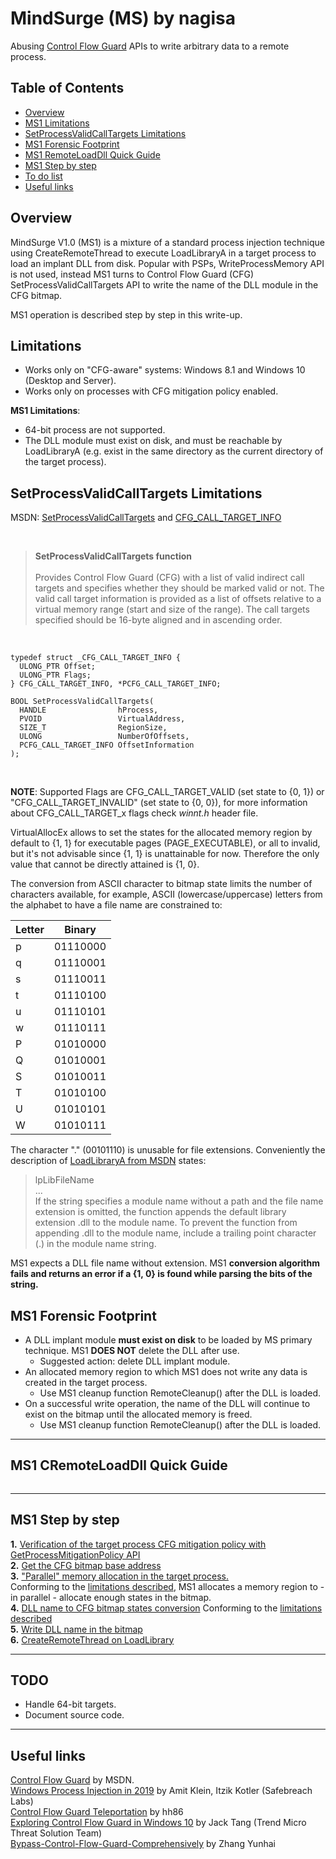 # MindSurge (MS) by nagisa 
Abusing [Control Flow Guard](https://docs.microsoft.com/en-us/windows/win32/secbp/control-flow-guard) APIs to write arbitrary data to a remote process. 

## Table of Contents
* [Overview](#overview)
* [MS1 Limitations](#limitations)
* [SetProcessValidCallTargets Limitations](#api)
* [MS1 Forensic Footprint](#sysfootprint) <br>
* [MS1 RemoteLoadDll Quick Guide](#quickguide) <br>
* [MS1 Step by step](#steps) <br>
* [To do list](#todolist) <br>
* [Useful links](#links) <br>

<a name="overview" />

## Overview

MindSurge V1.0 (MS1) is a mixture of a standard process injection technique using CreateRemoteThread to execute LoadLibraryA in a target process to load an implant DLL from disk. Popular with PSPs, WriteProcessMemory API is not used, instead MS1 turns to Control Flow Guard (CFG) SetProcessValidCallTargets API to write the name of the DLL module in the CFG bitmap.

MS1 operation is described step by step in this write-up.

<a name="limitations" />

## Limitations

- Works only on "CFG-aware" systems: Windows 8.1 and Windows 10 (Desktop and Server).
- Works only on processes with CFG mitigation policy enabled.

__MS1 Limitations__:
- 64-bit process are not supported.
- The DLL module must exist on disk, and must be reachable by LoadLibraryA (e.g. exist in the same directory as the current directory of the target process).


<a name="api" />

## SetProcessValidCallTargets Limitations

MSDN: [SetProcessValidCallTargets](https://docs.microsoft.com/en-us/windows/win32/api/memoryapi/nf-memoryapi-setprocessvalidcalltargets) and [CFG_CALL_TARGET_INFO](https://docs.microsoft.com/en-us/windows/win32/memory/-cfg-call-target-info)

<br>

> **SetProcessValidCallTargets function**<br><br>Provides Control Flow Guard (CFG) with a list of valid indirect call targets and specifies whether they should be marked valid or not. The valid call target information is provided as a list of offsets relative to a virtual memory range (start and size of the range). The call targets specified should be 16-byte aligned and in ascending order.

<br>

```
typedef struct _CFG_CALL_TARGET_INFO {
  ULONG_PTR Offset;
  ULONG_PTR Flags;
} CFG_CALL_TARGET_INFO, *PCFG_CALL_TARGET_INFO;

BOOL SetProcessValidCallTargets(
  HANDLE                hProcess,
  PVOID                 VirtualAddress,
  SIZE_T                RegionSize,
  ULONG                 NumberOfOffsets,
  PCFG_CALL_TARGET_INFO OffsetInformation
);
```

<br>

__NOTE__: Supported Flags are CFG_CALL_TARGET_VALID (set state to {0, 1}) or "CFG_CALL_TARGET_INVALID" (set state to {0, 0}), for more information about CFG_CALL_TARGET_x flags check _winnt.h_ header file.

VirtualAllocEx allows to set the states for the allocated memory region by default to {1, 1} for executable pages (PAGE_EXECUTABLE), or all to invalid, but it's not advisable since {1, 1} is unattainable for now. Therefore the only value that cannot be directly attained is {1, 0}.

The conversion from ASCII character to bitmap state limits the number of characters available, for example, ASCII (lowercase/uppercase) letters from the alphabet to have a file name are constrained to:

Letter | Binary
-------|-------
p	| 01110000
q | 01110001
s	| 01110011
t | 01110100
u | 01110101
w | 01110111
P	| 01010000
Q | 01010001
S | 01010011
T | 01010100
U | 01010101
W | 01010111


The character "." (00101110) is unusable for file extensions. Conveniently the description of [LoadLibraryA from MSDN](https://docs.microsoft.com/en-us/windows/win32/api/libloaderapi/nf-libloaderapi-loadlibrarya) states:

> lpLibFileName <br>...<br>If the string specifies a module name without a path and the file name extension is omitted, the function appends the default library extension .dll to the module name. To prevent the function from appending .dll to the module name, include a trailing point character (.) in the module name string.

MS1 expects a DLL file name without extension.  MS1 **conversion algorithm fails and returns an error if a {1, 0} is found while parsing the bits of the string.**


<a name="sysfootprint" />

## MS1 Forensic Footprint

* A DLL implant module **must exist on disk** to be loaded by MS primary technique. MS1 **DOES NOT** delete the DLL after use.
    * Suggested action: delete DLL implant module.
* An allocated memory region to which MS1 does not write any data is created in the target process.
    * Use MS1 cleanup function RemoteCleanup() after the DLL is loaded.
* On a successful write operation, the name of the DLL will continue to exist on the bitmap until the allocated memory is freed.
    * Use MS1 cleanup function RemoteCleanup() after the DLL is loaded.

<a name="quickguide" />

---

## MS1 CRemoteLoadDll Quick Guide

```

```

---

<a name="steps" />

## MS1 Step by step

**1.** [Verification of the target process CFG mitigation policy with GetProcessMitigationPolicy API](https://github.com/ionagisa/MindSurgeLib/blob/44a1b9fb8e1688b30e78e0eaed064544044b7853/src/ICRemoteLoadDll.cpp#L195) <br>
**2.** [Get the CFG bitmap base address](https://github.com/ionagisa/MindSurgeLib/blob/44a1b9fb8e1688b30e78e0eaed064544044b7853/src/ICRemoteLoadDll.cpp#L229) <br>
**3.** ["Parallel" memory allocation in the target process.](https://github.com/ionagisa/MindSurgeLib/blob/44a1b9fb8e1688b30e78e0eaed064544044b7853/src/ICRemoteLoadDll.cpp#L264) <br>
Conforming to the [limitations described](https://github.com/ionagisa/MindSurge/blob/master/README.md#tg1-and-setprocessvalidcalltargets-limitation), MS1 allocates a memory region to - in parallel - allocate enough states in the bitmap. <br>
**4.** [DLL name to CFG bitmap states conversion](https://github.com/ionagisa/MindSurgeLib/blob/44a1b9fb8e1688b30e78e0eaed064544044b7853/src/ICRemoteLoadDll.cpp#L367) Conforming to the [limitations described](https://github.com/ionagisa/MindSurge/blob/master/README.md#tg1-and-setprocessvalidcalltargets-limitation) <br>
**5.** [Write DLL name in the bitmap](https://github.com/ionagisa/MindSurgeLib/blob/44a1b9fb8e1688b30e78e0eaed064544044b7853/src/ICRemoteLoadDll.cpp#L424) <br>
**6.** [CreateRemoteThread on LoadLibrary](https://github.com/ionagisa/MindSurgeLib/blob/44a1b9fb8e1688b30e78e0eaed064544044b7853/src/ICRemoteLoadDll.cpp#L160) <br>

---
<a name="todolist" />

## TODO
* Handle 64-bit targets.
* Document source code.

---

<a name="links" />

## Useful links

[Control Flow Guard](https://docs.microsoft.com/en-us/windows/win32/secbp/control-flow-guard) by MSDN.<br>
[Windows Process Injection in 2019](https://i.blackhat.com/USA-19/Thursday/us-19-Kotler-Process-Injection-Techniques-Gotta-Catch-Them-All-wp.pdf) by Amit Klein, Itzik Kotler (Safebreach Labs)<br>
[Control Flow Guard Teleportation](https://github.com/86hh/PagedOut2/blob/master/CFGTeleport.pdf) by hh86<br>
[Exploring Control Flow Guard in Windows 10](https://documents.trendmicro.com/assets/wp/exploring-control-flow-guard-in-windows10.pdf) by Jack Tang (Trend Micro Threat Solution Team)<br>
[Bypass-Control-Flow-Guard-Comprehensively](https://www.blackhat.com/docs/us-15/materials/us-15-Zhang-Bypass-Control-Flow-Guard-Comprehensively-wp.pdf) by Zhang Yunhai<br>